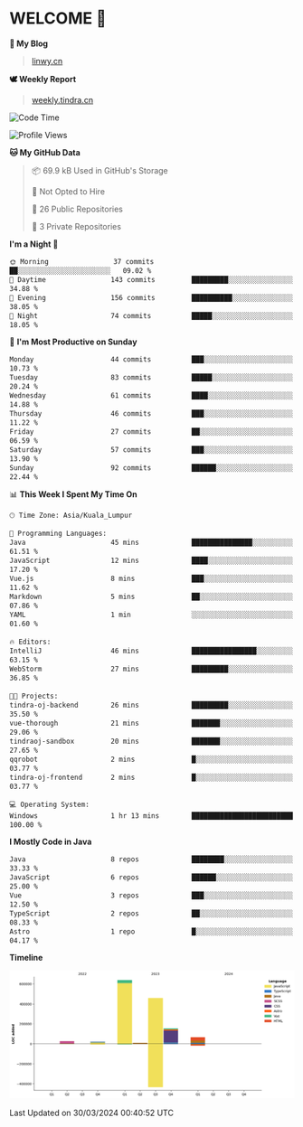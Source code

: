 # WELCOME 👋

**🐶 My Blog**
> [linwy.cn](linwy.cn)

**🕊️ Weekly Report**
> [weekly.tindra.cn](weekly.tindra.cn)
<!--START_SECTION:waka-->
![Code Time](http://img.shields.io/badge/Code%20Time-921%20hrs%2024%20mins-blue)

![Profile Views](http://img.shields.io/badge/Profile%20Views-8-blue)

**🐱 My GitHub Data** 

> 📦 69.9 kB Used in GitHub's Storage 
 > 
> 🚫 Not Opted to Hire
 > 
> 📜 26 Public Repositories 
 > 
> 🔑 3 Private Repositories 
 > 
**I'm a Night 🦉** 

```text
🌞 Morning                37 commits          ██░░░░░░░░░░░░░░░░░░░░░░░   09.02 % 
🌆 Daytime                143 commits         █████████░░░░░░░░░░░░░░░░   34.88 % 
🌃 Evening                156 commits         ██████████░░░░░░░░░░░░░░░   38.05 % 
🌙 Night                  74 commits          █████░░░░░░░░░░░░░░░░░░░░   18.05 % 
```
📅 **I'm Most Productive on Sunday** 

```text
Monday                   44 commits          ███░░░░░░░░░░░░░░░░░░░░░░   10.73 % 
Tuesday                  83 commits          █████░░░░░░░░░░░░░░░░░░░░   20.24 % 
Wednesday                61 commits          ████░░░░░░░░░░░░░░░░░░░░░   14.88 % 
Thursday                 46 commits          ███░░░░░░░░░░░░░░░░░░░░░░   11.22 % 
Friday                   27 commits          ██░░░░░░░░░░░░░░░░░░░░░░░   06.59 % 
Saturday                 57 commits          ███░░░░░░░░░░░░░░░░░░░░░░   13.90 % 
Sunday                   92 commits          ██████░░░░░░░░░░░░░░░░░░░   22.44 % 
```


📊 **This Week I Spent My Time On** 

```text
🕑︎ Time Zone: Asia/Kuala_Lumpur

💬 Programming Languages: 
Java                     45 mins             ███████████████░░░░░░░░░░   61.51 % 
JavaScript               12 mins             ████░░░░░░░░░░░░░░░░░░░░░   17.20 % 
Vue.js                   8 mins              ███░░░░░░░░░░░░░░░░░░░░░░   11.62 % 
Markdown                 5 mins              ██░░░░░░░░░░░░░░░░░░░░░░░   07.86 % 
YAML                     1 min               ░░░░░░░░░░░░░░░░░░░░░░░░░   01.60 % 

🔥 Editors: 
IntelliJ                 46 mins             ████████████████░░░░░░░░░   63.15 % 
WebStorm                 27 mins             █████████░░░░░░░░░░░░░░░░   36.85 % 

🐱‍💻 Projects: 
tindra-oj-backend        26 mins             █████████░░░░░░░░░░░░░░░░   35.50 % 
vue-thorough             21 mins             ███████░░░░░░░░░░░░░░░░░░   29.06 % 
tindraoj-sandbox         20 mins             ███████░░░░░░░░░░░░░░░░░░   27.65 % 
qqrobot                  2 mins              █░░░░░░░░░░░░░░░░░░░░░░░░   03.77 % 
tindra-oj-frontend       2 mins              █░░░░░░░░░░░░░░░░░░░░░░░░   03.77 % 

💻 Operating System: 
Windows                  1 hr 13 mins        █████████████████████████   100.00 % 
```

**I Mostly Code in Java** 

```text
Java                     8 repos             ████████░░░░░░░░░░░░░░░░░   33.33 % 
JavaScript               6 repos             ██████░░░░░░░░░░░░░░░░░░░   25.00 % 
Vue                      3 repos             ███░░░░░░░░░░░░░░░░░░░░░░   12.50 % 
TypeScript               2 repos             ██░░░░░░░░░░░░░░░░░░░░░░░   08.33 % 
Astro                    1 repo              █░░░░░░░░░░░░░░░░░░░░░░░░   04.17 % 
```



**Timeline**

![Lines of Code chart](https://raw.githubusercontent.com/rieraa/rieraa/main/assets/bar_graph.png)


 Last Updated on 30/03/2024 00:40:52 UTC
<!--END_SECTION:waka-->

